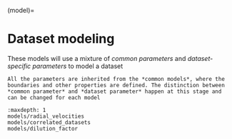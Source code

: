 (model)=

# Dataset modeling

These models will use a mixture of *common parameters* and *dataset-specific
parameters* to model a dataset

```{note}
All the parameters are inherited from the *common models*, where the boundaries and other properties are defined. The distinction between *common parameter* and *dataset parameter* happen at this stage and can be changed for each model
```

```{toctree}
:maxdepth: 1
models/radial_velocities
models/correlated_datasets
models/dilution_factor
```

